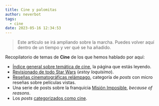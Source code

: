 ```yaml
---
title: Cine y palomitas
author: neverbot
tags:
  - cine
date: 2023-05-16 12:34:53
---
```


> Este artículo se irá ampliando sobre la marcha. Puedes volver aquí dentro de un tiempo y ver qué se ha añadido.

Recopilatorio de temas de **Cine** de los que hemos hablado por aquí:

- [Índice general sobre temática de cine](/cine/), la página que estás leyendo.
- [Revisionado de todo Star Wars](/cine/todo-star-wars/) (*estoy loquísimo*).
- [Reseñas cinematográficas relámpago](/tags/resenas-cinematograficas-relampago/), categoría de *posts* con micro reseñas sobre películas vistas.
- Una serie de posts sobre la franquicia [Misión Imposible](/cine/misiones-imposibles/), *because of reasons*.
- Los *posts* [categorizados como cine](/tags/cine).
